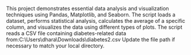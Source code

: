 This project demonstrates essential data analysis and visualization techniques using Pandas, Matplotlib, and Seaborn. The script loads a dataset, performs statistical analysis, calculates the average of a specific column, and visualizes the data using different types of plots.
The script reads a CSV file containing diabetes-related data from:C:\Users\dhara\Downloads\diabetes2.csv
Update the file path if necessary to match your local directory.

